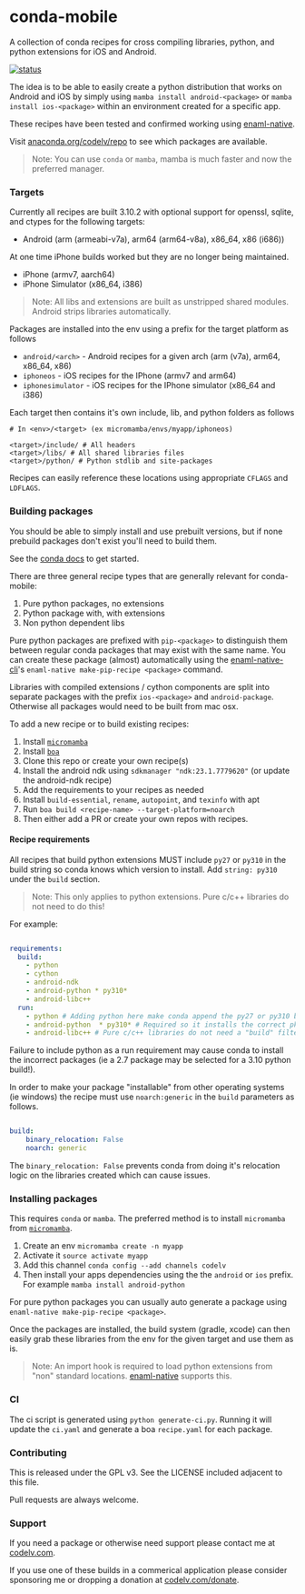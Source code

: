 # conda-mobile

A collection of conda recipes for cross compiling libraries, python, and
python extensions for iOS and Android.

[![status](https://github.com/codelv/conda-mobile/actions/workflows/ci.yml/badge.svg)](https://github.com/codelv/conda-mobile/actions)

The idea is to be able to easily create a python distribution that works on
Android and iOS by simply using `mamba install android-<package>` or
`mamba install ios-<package>` within an environment created for a specific app.

These recipes have been tested and confirmed working using
[enaml-native](https://github.com/codelv/enaml-native).

Visit [anaconda.org/codelv/repo](https://anaconda.org/codelv/repo) to see which
packages are available.

> Note: You can use `conda` or `mamba`, mamba is much faster and now the
preferred manager.


### Targets

Currently all recipes are built 3.10.2 with optional support for
openssl, sqlite, and ctypes for the following targets:

- Android (arm (armeabi-v7a), arm64 (arm64-v8a), x86_64, x86 (i686))

At one time iPhone builds worked but they are no longer being maintained.

- iPhone (armv7, aarch64)
- iPhone Simulator (x86_64, i386)

> Note: All libs and extensions are built as unstripped shared modules.
>Android strips libraries automatically.

Packages are installed into the env using a prefix for the target platform as follows

- `android/<arch>` - Android recipes for a given arch (arm (v7a), arm64, x86_64, x86)
- `iphoneos` - iOS recipes for the IPhone (armv7 and arm64)
- `iphonesimulator` - iOS recipes for the IPhone simulator (x86_64 and i386)



Each target then contains it's own include, lib, and python folders as follows

```
# In <env>/<target> (ex micromamba/envs/myapp/iphoneos)

<target>/include/ # All headers
<target>/libs/ # All shared libraries files
<target>/python/ # Python stdlib and site-packages

```

Recipes can easily reference these locations using appropriate `CFLAGS` and `LDFLAGS`.

### Building packages

You should be able to simply install and use prebuilt versions, but if none
prebuild packages don't exist you'll need to build them.

See the [conda docs](https://conda.io/docs/user-guide/tasks/build-packages/index.html)
to get started.

There are three general recipe types that are generally relevant for conda-mobile:

 1. Pure python packages, no extensions
 2. Python package with, with extensions
 3. Non python dependent libs


Pure python packages are prefixed with `pip-<package>` to distinguish them between regular
conda packages that may exist with the same name. You can create these package (almost)
automatically using the [enaml-native-cli](https://github.com/codelv/enaml-native-cli)'s
`enaml-native make-pip-recipe <package>` command.

Libraries with compiled extensions / cython components are split  into separate packages with
the prefix `ios-<package>` and `android-package`. Otherwise all packages would need to be
built from mac osx.

To add a new recipe or to build existing recipes:

1. Install [`micromamba`](https://github.com/mamba-org/mamba#micromamba)
2. Install [`boa`](https://github.com/mamba-org/boa)
3. Clone this repo or create your own recipe(s)
4. Install the android ndk using `sdkmanager "ndk:23.1.7779620"` (or update the android-ndk recipe)
5. Add the requirements to your recipes as needed
6. Install `build-essential`,  `rename`, `autopoint`, and `texinfo` with apt
7. Run `boa build <recipe-name> --target-platform=noarch`
8. Then either add a PR or create your own repos with recipes.


#### Recipe requirements

All recipes that build python extensions MUST include `py27` or `py310` in the
build string so conda knows which version to install. Add
`string: py310` under the `build` section.

> Note: This only applies to python extensions. Pure c/c++ libraries do not need to do this!

For example:

```yaml

requirements:
  build:
    - python
    - cython
    - android-ndk
    - android-python * py310*
    - android-libc++
  run:
    - python # Adding python here make conda append the py27 or py310 build string
    - android-python  * py310* # Required so it installs the correct pkg for the py version
    - android-libc++ # Pure c/c++ libraries do not need a "build" filter

```

Failure to include python as a run requirement may cause conda to install the incorrect
packages (ie a 2.7 package may be selected for a 3.10 python build!).

In order to make your package "installable" from other operating systems (ie windows) the
recipe must use `noarch:generic` in the `build` parameters as follows.

```yaml

build:
    binary_relocation: False
    noarch: generic

```

The `binary_relocation: False` prevents conda from doing it's relocation logic on the
libraries created which can cause issues.


### Installing packages

This requires `conda` or `mamba`. The preferred method is to install `micromamba` from
[`micromamba`](https://github.com/mamba-org/mamba#micromamba).

1. Create an env `micromamba create -n myapp`
2. Activate it `source activate myapp`
3. Add this channel `conda config --add channels codelv`
4. Then install your apps dependencies using the the `android` or `ios` prefix.
For example `mamba install android-python`


For pure python packages you can usually auto generate a package using
`enaml-native make-pip-recipe <package>`.

Once the packages are installed, the build system (gradle, xcode) can then easily grab
these libraries from the env for the given target and use them as is.

> Note: An import hook is required to load python extensions from "non" standard locations.
[enaml-native](https://github.com/codelv/enaml-native) supports this.


### CI

The ci script is generated using `python generate-ci.py`. Running it will
update the `ci.yaml` and generate a boa `recipe.yaml` for each package.


### Contributing

This is released under the GPL v3. See the LICENSE included adjacent to this file.

Pull requests are always welcome.


### Support

If you need a package or otherwise need support please contact me at [codelv.com](https://codelv.com/contact).

If you use one of these builds in a commerical application please consider
sponsoring me or dropping a donation at [codelv.com/donate](https://codelv.com/donate).
